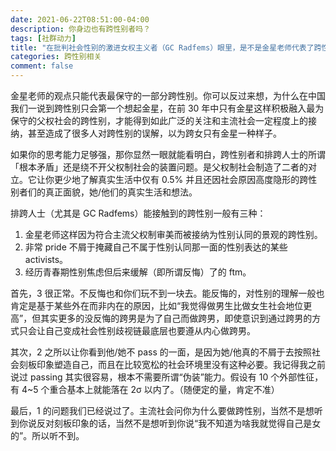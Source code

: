 ```yaml
---
date: 2021-06-22T08:51:00-04:00
description: 你身边也有跨性别者吗？
tags: [社群动力]
title: "在批判社会性别的激进女权主义者（GC Radfems）眼里，是不是金星老师代表了跨性别女性的形象？"
categories: 跨性别相关
comment: false
---
```

金星老师的观点只能代表最保守的一部分跨性别。你可以反过来想，为什么在中国我们一说到跨性别只会第一个想起金星，在前 30 年中只有金星这样积极融入最为保守的父权社会的跨性别，才能得到如此广泛的关注和主流社会一定程度上的接纳，甚至造成了很多人对跨性别的误解，以为跨女只有金星一种样子。

如果你的思考能力足够强，那你显然一眼就能看明白，跨性别者和排跨人士的所谓「根本矛盾」还是绕不开父权制社会的装置问题。是父权制社会制造了二者的对立。它让你更少地了解真实生活中仅有 0.5% 并且还因社会原因高度隐形的跨性别者们的真正面貌，她/他们的真实生活和想法。

排跨人士（尤其是 GC Radfems）能接触到的跨性别一般有三种：
1. 金星老师这样因为符合主流父权制审美而被接纳为性别认同的景观的跨性别。
2. 非常 pride 不屑于掩藏自己不属于性别认同那一面的性别表达的某些 activists。
3. 经历青春期性别焦虑但后来缓解（即所谓反悔）了的 ftm。

首先，3 很正常。不反悔也和你们玩不到一块去。能反悔的，对性别的理解一般也肯定是基于某些外在而非内在的原因，比如“我觉得做男生比做女生社会地位更高”，但其实更多的没反悔的跨男是为了自己而做跨男，即使意识到通过跨男的方式只会让自己变成社会性别歧视链最底层也要遵从内心做跨男。

其次，2 之所以让你看到他/她不 pass 的一面，是因为她/他真的不屑于去按照社会刻板印象塑造自己，而且在比较宽松的社会环境里没有这种必要。我记得我之前说过 passing 其实很容易，根本不需要所谓“伪装”能力。假设有 10 个外部性征，有 4~5 个重合基本上就能落在 2σ 以内了。（随便定的量，肯定不准）

最后，1 的问题我们已经说过了。主流社会问你为什么要做跨性别，当然不是想听到你说反对刻板印象的话，当然不是想听到你说“我不知道为啥我就觉得自己是女的”。所以听不到。
